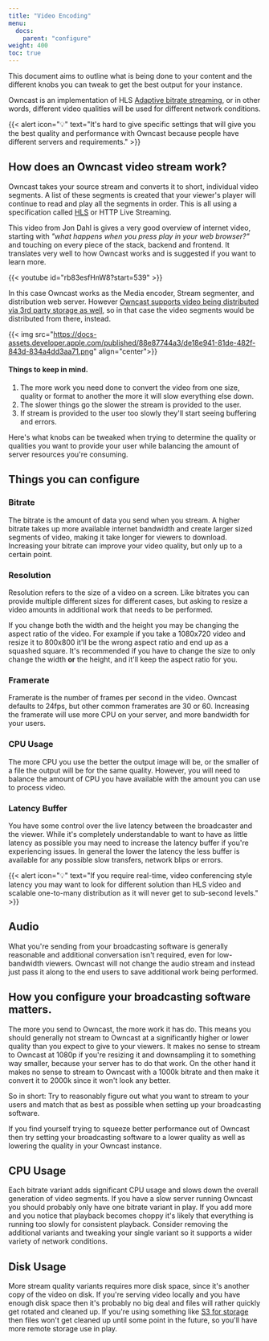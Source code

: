 ```yaml
---
title: "Video Encoding"
menu:
  docs:
    parent: "configure"
weight: 400
toc: true
---
```


This document aims to outline what is being done to your content and the different knobs you can tweak to get the best output for your instance.

Owncast is an implementation of HLS [Adaptive bitrate streaming](https://en.wikipedia.org/wiki/Adaptive_bitrate_streaming), or in other words, different video qualities will be used for different network conditions.

{{< alert icon="💡" text="It's hard to give specific settings that will give you the best quality and performance with Owncast because people have different servers and requirements." >}}

## How does an Owncast video stream work?

Owncast takes your source stream and converts it to short, individual video segments.  A list of these segments is created that your viewer's player will continue to read and play all the segments in order.  This is all using a specification called [HLS](https://developer.apple.com/documentation/http_live_streaming/understanding_the_http_live_streaming_architecture) or HTTP Live Streaming.

This video from Jon Dahl is gives a very good overview of internet video, starting with _"what happens when you press play in your web browser?"_ and touching on every piece of the stack, backend and frontend.  It translates very well to how Owncast works and is suggested if you want to learn more.

{{< youtube id="rb83esfHnW8?start=539" >}}

In this case Owncast works as the Media encoder, Stream segmenter, and distribution web server.  However [Owncast supports video being distributed via 3rd party storage as well](/docs/storage), so in that case the video segments would be distributed from there, instead.

{{< img src="https://docs-assets.developer.apple.com/published/88e87744a3/de18e941-81de-482f-843d-834a4dd3aa71.png" align="center">}}


#### Things to keep in mind.

1. The more work you need done to convert the video from one size, quality or format to another the more it will slow everything else down.
1. The slower things go the slower the stream is provided to the user.
1. If stream is provided to the user too slowly they'll start seeing buffering and errors.

Here's what knobs can be tweaked when trying to determine the quality or qualities you want to provide your user while balancing the amount of server resources you're consuming.

## Things you can configure

### Bitrate

The bitrate is the amount of data you send when you stream. A higher bitrate takes up more available internet bandwidth and create larger sized segments of video, making it take longer for viewers to download. Increasing your bitrate can improve your video quality, but only up to a certain point.

### Resolution

Resolution refers to the size of a video on a screen.  Like bitrates you can provide multiple different sizes for different cases, but asking to resize a video amounts in additional work that needs to be performed.

If you change both the width and the height you may be changing the aspect ratio of the video.  For example if you take a 1080x720 video and resize it to 800x800 it'll be the wrong aspect ratio and end up as a squashed square.  It's recommended if you have to change the size to only change the width **or** the height, and it'll keep the aspect ratio for you.

### Framerate

Framerate is the number of frames per second in the video. Owncast defaults to 24fps, but other common framerates are 30 or 60. Increasing the framerate will use more CPU on your server, and more bandwidth for your users.

### CPU Usage

The more CPU you use the better the output image will be, or the smaller of a file the output will be for the same quality.  However, you will need to balance the amount of CPU you have available with the amount you can use to process video.

### Latency Buffer

You have some control over the live latency between the broadcaster and the viewer.  While it's completely understandable to want to have as little latency as possible you may need to increase the latency buffer if you're experiencing issues.  In general the lower the latency the less buffer is available for any possible slow transfers, network blips or errors.  

{{< alert icon="💡" text="If you require real-time, video conferencing style latency you may want to look for different solution than HLS video and scalable one-to-many distribution as it will never get to sub-second levels." >}}

## Audio

What you're sending from your broadcasting software is generally reasonable and additional conversation isn't required, even for low-bandwidth viewers. Owncast will not change the audio stream and instead just pass it along to the end users to save additional work being performed.

## How you configure your broadcasting software matters.

The more you send to Owncast, the more work it has do.  This means you should generally not stream to Owncast at a significantly higher or lower quality than you expect to give to your viewers.  It makes no sense to stream to Owncast at 1080p if you're resizing it and downsampling it to something way smaller, because your server has to do that work.  On the other hand it makes no sense to stream to Owncast with a 1000k bitrate and then make it convert it to 2000k since it won't look any better.

So in short: Try to reasonably figure out what you want to stream to your users and match that as best as possible when setting up your broadcasting software.

If you find yourself trying to squeeze better performance out of Owncast then try setting your broadcasting software to a lower quality as well as lowering the quality in your Owncast instance.


## CPU Usage

Each bitrate variant adds significant CPU usage and slows down the overall generation of video segments.  If you have a slow server running Owncast you should probably only have one bitrate variant in play.  If you add more and you notice that playback becomes choppy it's likely that everything is running too slowly for consistent playback.  Consider removing the additional variants and tweaking your single variant so it supports a wider variety of network conditions.

## Disk Usage

More stream quality variants requires more disk space, since it's another copy of the video on disk.  If you're serving video locally and you have enough disk space then it's probably no big deal and files will rather quickly get rotated and cleaned up.  If you're using something like [S3 for storage](/docs/storage/) then files won't get cleaned up until some point in the future, so you'll have more remote storage use in play.
